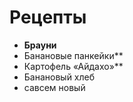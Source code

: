 # Рецепты

- **Брауни**
- Банановые панкейки**
- Картофель «Айдахо»**
- Банановый хлеб
- савсем новый
